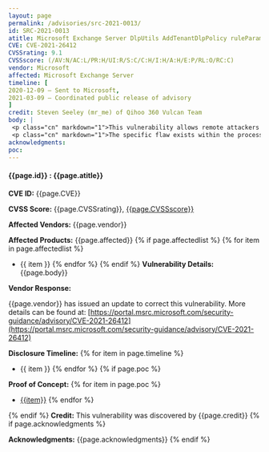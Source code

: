 ```yaml
---
layout: page
permalink: /advisories/src-2021-0013/
id: SRC-2021-0013
atitle: Microsoft Exchange Server DlpUtils AddTenantDlpPolicy ruleParameters TOCTOU Remote Code Execution Vulnerability (patch bypass)
CVE: CVE-2021-26412
CVSSrating: 9.1
CVSSscore: (/AV:N/AC:L/PR:H/UI:R/S:C/C:H/I:H/A:H/E:P/RL:O/RC:C)
vendor: Microsoft
affected: Microsoft Exchange Server
timeline: [
2020-12-09 – Sent to Microsoft,
2021-03-09 – Coordinated public release of advisory
]
credit: Steven Seeley (mr_me) of Qihoo 360 Vulcan Team
body: |
 <p class="cn" markdown="1">This vulnerability allows remote attackers to execute arbitrary code on affected installations of Exchange Server. Authentication with the "Data Loss Prevention" role is required to exploit this vulnerability.</p>
 <p class="cn" markdown="1">The specific flaw exists within the processing of the New-DlpPolicy cmdlet. The issue results from the lack of proper validation of user-supplied ruleParameters when creating a dlp policy. An attacker can leverage this vulnerability to execute code in the context of SYSTEM.</p>
acknowledgments:
poc:
---
```


#### **{{page.id}} : {{page.atitle}}**

**CVE ID:**
{{page.CVE}}

**CVSS Score:**
{{page.CVSSrating}}, [{{page.CVSSscore}}](https://nvd.nist.gov/vuln-metrics/cvss/v3-calculator?vector={{page.CVSSscore}})

**Affected Vendors:**
{{page.vendor}}

**Affected Products:**
{{page.affected}}
{% if page.affectedlist %}
{% for item in page.affectedlist %}
  - {{ item }}
{% endfor %}
{% endif %}
**Vulnerability Details:**
{{page.body}}

**Vendor Response:**

{{page.vendor}} has issued an update to correct this vulnerability. More details can be found at: [https://portal.msrc.microsoft.com/security-guidance/advisory/CVE-2021-26412](https://portal.msrc.microsoft.com/security-guidance/advisory/CVE-2021-26412)

**Disclosure Timeline:**
{% for item in page.timeline %}
  - {{ item }}
{% endfor %}
{% if page.poc %}

**Proof of Concept:**
{% for item in page.poc %}
  - [{{item}}]({{item}})
{% endfor %}

{% endif %}
**Credit:**
This vulnerability was discovered by {{page.credit}}
{% if page.acknowledgments %}

**Acknowledgments:**
{{page.acknowledgments}}
{% endif %}
